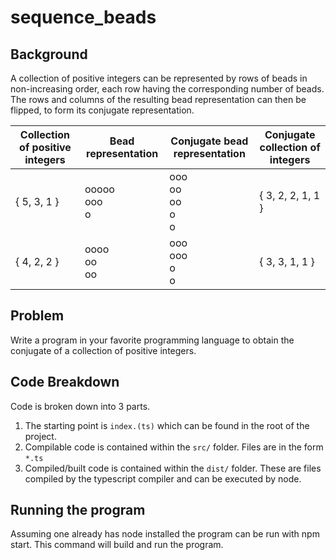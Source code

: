 # sequence_beads

## Background
A collection of positive integers can be represented by rows of beads in non-increasing order, each row having the corresponding number of beads. The rows and columns of the resulting bead representation can then be flipped, to form its conjugate representation.

| Collection of positive integers | Bead representation | Conjugate bead representation | Conjugate collection of integers|
|---------------------------------|---------------------|-------------------------------|---------------------------------|
|{ 5, 3, 1 }                      | ooooo<br>ooo<br>o   | ooo<br>oo<br>oo<br>o<br>o     |{ 3, 2, 2, 1, 1 }                |
|{ 4, 2, 2 }                      | oooo<br>oo<br>oo    | ooo<br>ooo<br>o<br>o          |{ 3, 3, 1, 1 }                   |

## Problem
Write a program in your favorite programming language to obtain the conjugate of a collection of positive integers.

## Code Breakdown
Code is broken down into 3 parts.
1. The starting point is `index.(ts)` which can be found in the root of the project.
1. Compilable code is contained within the `src/` folder. Files are in the form `*.ts`
1. Compiled/built code is contained within the `dist/` folder. These are files compiled by the typescript compiler and can be executed by node.

## Running the program
Assuming one already has node installed the program can be run with npm start. This command will build and run the program.
